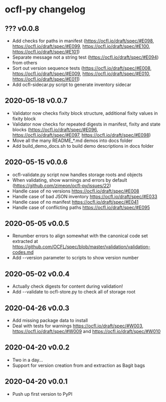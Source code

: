 # ocfl-py changelog

## ??? v0.0.8

  * Add checks for paths in manifest (https://ocfl.io/draft/spec/#E098, https://ocfl.io/draft/spec/#E099, https://ocfl.io/draft/spec/#E100, https://ocfl.io/draft/spec/#E101)
  * Separate message not a string test (https://ocfl.io/draft/spec/#E094) from others
  * Sort out version sequence tests (https://ocfl.io/draft/spec/#E008, https://ocfl.io/draft/spec/#E009, https://ocfl.io/draft/spec/#E010, https://ocfl.io/draft/spec/#E011)
  * Add ocfl-sidecar.py script to generate inventory sidecar

## 2020-05-18 v0.0.7

  * Validator now checks fixity block structure, additional fixity values in fixity block
  * Validator now checks for repeated digests in manifest, fixity and state blocks (https://ocfl.io/draft/spec/#E096, https://ocfl.io/draft/spec/#E097, https://ocfl.io/draft/spec/#E098) 
  * Move all the many README_*.md demos into docs folder
  * Add build_demo_docs.sh to build demo descriptions in docs folder

## 2020-05-15 v0.0.6

  * ocfl-validate.py script now handles storage roots and objects
  * When validating, show warnings and errors by default (https://github.com/zimeon/ocfl-py/issues/22)
  * Handle case of no versions https://ocfl.io/draft/spec/#E008
  * Handle case of bad JSON inventory https://ocfl.io/draft/spec/#E033
  * Handle case of no manifest https://ocfl.io/draft/spec/#E041
  * Handle case of conflicting paths https://ocfl.io/draft/spec/#E095


## 2020-05-05 v0.0.5

  * Renumber errors to align somewhat with the canonical code set extracted 
    at https://github.com/OCFL/spec/blob/master/validation/validation-codes.md
  * Add --version parameter to scripts to show version number

## 2020-05-02 v0.0.4

  * Actually check digests for content during validation!
  * Add --validate to ocfl-store.py to check all of storage root

## 2020-04-26 v0.0.3

  * Add missing package data to install
  * Deal with tests for warnings https://ocfl.io/draft/spec/#W003,
    https://ocfl.io/draft/spec/#W009 and https://ocfl.io/draft/spec/#W010

## 2020-04-20 v0.0.2

  * Two in a day...
  * Support for version creation from and extraction as Bagit bags

## 2020-04-20 v0.0.1

  * Push up first version to PyPI
